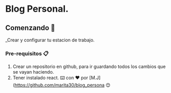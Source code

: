 # Blog Personal.
## Comenzando 🚀
_Crear y configurar tu estacion de trabajo.
### Pre-requisitos 📋
1. Crear un repositorio en github, para ir guardando todos los cambios que se vayan haciendo.
2. Tener instalado react.
⌨️ con ❤️ por [M.J](https://github.com/marita30/blog_persona 😊



